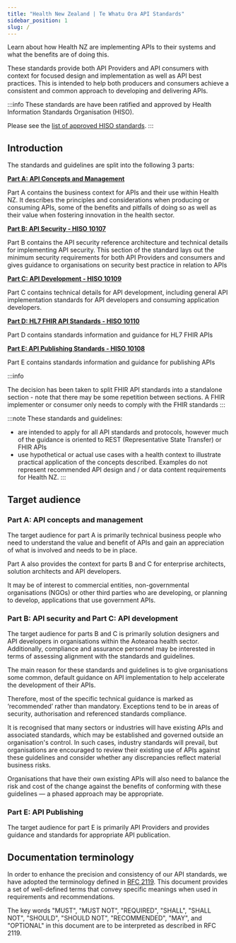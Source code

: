 ```yaml
---
title: "Health New Zealand | Te Whatu Ora API Standards"
sidebar_position: 1
slug: /
---
```




Learn about how Health NZ are implementing APIs to their systems and what the benefits are of doing this.

These standards provide both API Providers and API consumers with context for focused design and implementation as well as API best practices. This is intended to help both producers and consumers achieve a consistent and common approach to developing and delivering APIs.

:::info
These standards are have been ratified and approved by Health Information Standards Organisation (HISO).

Please see the [list of approved HISO standards](https://www.tewhatuora.govt.nz/health-services-and-programmes/digital-health/data-and-digital-standards/approved-standards/).
:::

## Introduction

The standards and guidelines are split into the following 3 parts:

[**Part A: API Concepts and Management**](/api-concepts)

Part A contains the business context for APIs and their use within Health NZ. It describes the principles and considerations when producing or consuming APIs, some of the benefits and pitfalls of doing so as well as their value when fostering innovation in the health sector.

[**Part B: API Security - HISO 10107**](/api-security)

Part B contains the API security reference architecture and technical details for implementing API security. This section of the standard lays out the minimum security requirements for both API Providers and consumers and gives guidance to organisations on security best practice in relation to APIs

[**Part C: API Development - HISO 10109**](/api-development)

Part C contains technical details for API development, including general API implementation standards for API developers and consuming application developers.

[**Part D: HL7 FHIR API Standards - HISO 10110**](/fhir-api-standard)

Part D contains standards information and guidance for HL7 FHIR APIs

[**Part E: API Publishing Standards - HISO 10108**](/api-publishing)

Part E contains standards information and guidance for publishing APIs

:::info

The decision has been taken to split FHIR API standards into a standalone section - note that there may be some repetition between sections. A FHIR implementer or consumer only needs to comply with the FHIR standards
:::

:::note
These standards and guidelines:

- are intended to apply for all API standards and protocols, however much of the guidance is oriented to REST (Representative State Transfer) or FHIR APIs
- use hypothetical or actual use cases with a health context to illustrate practical application of the concepts described. Examples do not represent recommended API design and / or data content requirements for Health NZ.
  :::

## Target audience

### Part A: API concepts and management

The target audience for part A is primarily technical business people who need to understand the value and benefit of APIs and gain an appreciation of what is involved and needs to be in place.

Part A also provides the context for parts B and C for enterprise architects, solution architects and API developers.

It may be of interest to commercial entities, non-governmental organisations (NGOs) or other third parties who are developing, or planning to develop, applications that use government APIs.

### Part B: API security and Part C: API development

The target audience for parts B and C is primarily solution designers and API developers in organisations within the Aotearoa health sector. Additionally, compliance and assurance personnel may be interested in terms of assessing alignment with the standards and guidelines.

The main reason for these standards and guidelines is to give organisations some common, default guidance on API implementation to help accelerate the development of their APIs.

Therefore, most of the specific technical guidance is marked as ‘recommended’ rather than mandatory. Exceptions tend to be in areas of security, authorisation and referenced standards compliance.

It is recognised that many sectors or industries will have existing APIs and associated standards, which may be established and governed outside an organisation's control. In such cases, industry standards will prevail, but organisations are encouraged to review their existing use of APIs against these guidelines and consider whether any discrepancies reflect material business risks.

Organisations that have their own existing APIs will also need to balance the risk and cost of the change against the benefits of conforming with these guidelines — a phased approach may be appropriate.

### Part E: API Publishing

The target audience for part E is primarily API Providers and provides guidance and standards for appropriate API publication.

## Documentation terminology

In order to enhance the precision and consistency of our API standards, we have adopted the terminology defined in [RFC 2119](https://www.ietf.org/rfc/rfc2119.txt). This document provides a set of well-defined terms that convey specific meanings when used in requirements and recommendations.

The key words "MUST", "MUST NOT", "REQUIRED", "SHALL", "SHALL NOT", "SHOULD", "SHOULD NOT", "RECOMMENDED",  "MAY", and "OPTIONAL" in this document are to be interpreted as described in RFC 2119.
